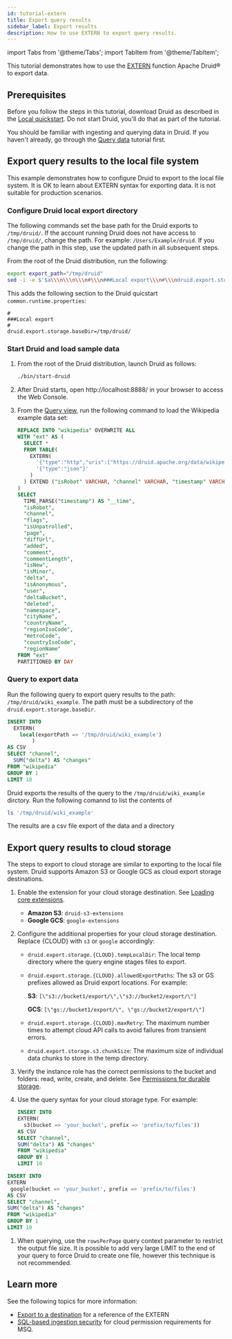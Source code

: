 ```yaml
---
id: tutorial-extern
title: Export query results
sidebar_label: Export results
description: How to use EXTERN to export query results.
---
```


<!--
  ~ Licensed to the Apache Software Foundation (ASF) under one
  ~ or more contributor license agreements.  See the NOTICE file
  ~ distributed with this work for additional information
  ~ regarding copyright ownership.  The ASF licenses this file
  ~ to you under the Apache License, Version 2.0 (the
  ~ "License"); you may not use this file except in compliance
  ~ with the License.  You may obtain a copy of the License at
  ~
  ~   http://www.apache.org/licenses/LICENSE-2.0
  ~
  ~ Unless required by applicable law or agreed to in writing,
  ~ software distributed under the License is distributed on an
  ~ "AS IS" BASIS, WITHOUT WARRANTIES OR CONDITIONS OF ANY
  ~ KIND, either express or implied.  See the License for the
  ~ specific language governing permissions and limitations
  ~ under the License.
  -->

import Tabs from '@theme/Tabs';
import TabItem from '@theme/TabItem';

This tutorial demonstrates how to use the [EXTERN](../multi-stage-query/reference.md#extern-function) function Apache Druid&circledR; to export data.

## Prerequisites

Before you follow the steps in this tutorial, download Druid as described in the [Local quickstart](index.md).
Do not start Druid, you'll do that as part of the tutorial.

You should be familiar with ingesting and querying data in Druid.
If you haven't already, go through the [Query data](../tutorials/tutorial-query.md) tutorial first.

## Export query results to the local file system

This example demonstrates how to configure Druid to export to the local file system.
It is OK to learn about EXTERN syntax for exporting data.
It is not suitable for production scenarios.

### Configure Druid local export directory 

The following commands set the base path for the Druid exports to `/tmp/druid/`.
If the account running Druid does not have access to `/tmp/druid/`, change the path.
For example: `/Users/Example/druid`.
If you change the path in this step, use the updated path in all subsequent steps.

From the root of the Druid distribution, run the following:

```bash
export export_path="/tmp/druid"
sed -i -e $'$a\\\n\\\n\\\n#\\\n###Local export\\\n#\\\ndruid.export.storage.baseDir='$export_path' conf/druid/auto/_common/common.runtime.properties
```

This adds the following section to the Druid quicstart `common.runtime.properties`:

```
#
###Local export
#
druid.export.storage.baseDir=/tmp/druid/
```

### Start Druid and load sample data

1. From the root of the Druid distribution, launch Druid as follows:

     ```bash
    ./bin/start-druid
     ```
1. After Druid starts, open http://localhost:8888/ in your browser to access the Web Console.
1. From the [Query view](http://localhost:8888/unified-console.html#workbench), run the following command to load the Wikipedia example data set:
     ```sql
     REPLACE INTO "wikipedia" OVERWRITE ALL
     WITH "ext" AS (
       SELECT *
       FROM TABLE(
         EXTERN(
           '{"type":"http","uris":["https://druid.apache.org/data/wikipedia.json.gz"]}',
           '{"type":"json"}'
         )
       ) EXTEND ("isRobot" VARCHAR, "channel" VARCHAR, "timestamp" VARCHAR, "flags" VARCHAR, "isUnpatrolled" VARCHAR, "page" VARCHAR, "diffUrl" VARCHAR, "added" BIGINT, "comment" VARCHAR, "commentLength" BIGINT, "isNew" VARCHAR, "isMinor" VARCHAR, "delta" BIGINT, "isAnonymous" VARCHAR, "user" VARCHAR, "deltaBucket" BIGINT, "deleted" BIGINT, "namespace" VARCHAR, "cityName" VARCHAR, "countryName" VARCHAR, "regionIsoCode" VARCHAR, "metroCode" BIGINT, "countryIsoCode" VARCHAR, "regionName" VARCHAR)
     )
     SELECT
       TIME_PARSE("timestamp") AS "__time",
       "isRobot",
       "channel",
       "flags",
       "isUnpatrolled",
       "page",
       "diffUrl",
       "added",
       "comment",
       "commentLength",
       "isNew",
       "isMinor",
       "delta",
       "isAnonymous",
       "user",
       "deltaBucket",
       "deleted",
       "namespace",
       "cityName",
       "countryName",
       "regionIsoCode",
       "metroCode",
       "countryIsoCode",
       "regionName"
     FROM "ext"
     PARTITIONED BY DAY
     ```

### Query to export data

Run the following query to export query results to the path:
`/tmp/druid/wiki_example`.
The path must be a subdirectory of the `druid.export.storage.baseDir`.


```sql
INSERT INTO
  EXTERN(
    local(exportPath => '/tmp/druid/wiki_example')
        )
AS CSV
SELECT "channel",
  SUM("delta") AS "changes"
FROM "wikipedia"
GROUP BY 1
LIMIT 10
```

Druid exports the results of the query to the `/tmp/druid/wiki_example` dirctory.
Run the following comannd to list the contents of 

```bash
ls '/tmp/druid/wiki_example'
```

The results are a csv file export of the data and a directory

## Export query results to cloud storage

The steps to export to cloud storage are similar to exporting to the local file system.
Druid supports Amazon S3 or Google GCS as cloud export storage destinations.

1. Enable the extension for your cloud storage destination. See [Loading core extensions](../configuration/extensions.md#loading-core-extensions).
   - **Amazon S3**: `druid-s3-extensions`
   - **Google GCS**: `google-extensions`
1. Configure the additional properties for your cloud storage destination. Replace {CLOUD} with `s3` or `google` accordingly:
   - `druid.export.storage.{CLOUD}.tempLocalDir`:  The local temp directory where the query engine stages files to export.
   - `druid.export.storage.{CLOUD}.allowedExportPaths`: The s3 or GS prefixes allowed as Druid export locations. For example:

       **S3**:  `[\"s3://bucket1/export/\",\"s3://bucket2/export/\"]`

       **GCS**: `[\"gs://bucket1/export/\", \"gs://bucket2/export/\"]`
   - `druid.export.storage.{CLOUD}.maxRetry`: The maximum number times to attempt cloud API calls to avoid failures from transient errors.
   - `druid.export.storage.s3.chunkSize`: The maximum size of individual data chunks to store in the temp directory.
1. Verify the instance role has the correct permissions to the bucket and folders: read, write, create, and delete. See [Permissions for durable storage](../multi-stage-query/security.md#permissions-for-durable-storage).
1. Use the query syntax for your cloud storage type. For example:

   <Tabs>

   <TabItem value="1" label="S3">

    ```sql
    INSERT INTO
    EXTERN(
      s3(bucket => 'your_bucket', prefix => 'prefix/to/files'))
    AS CSV
    SELECT "channel",
    SUM("delta") AS "changes"
    FROM "wikipedia"
    GROUP BY 1
    LIMIT 10
    ```

  </TabItem>

   <TabItem value="2" label="GCS">

   ```sql
   INSERT INTO
   EXTERN
    google(bucket => 'your_bucket', prefix => 'prefix/to/files')
   AS CSV
   SELECT "channel",
   SUM("delta") AS "changes"
   FROM "wikipedia"
   GROUP BY 1
   LIMIT 10
   ``` 

   </TabItem>

   </Tabs>

1. When querying, use the `rowsPerPage` query context parameter to restrict the output file size. It is possible to add very large LIMIT to the end of your query to force Druid to create one file, however this  technique is not recommended. 

## Learn more

See the following topics for more information:

* [Export to a destination](../multi-stage-query/reference.md#extern-to-export-to-a-destination) for a reference of the EXTERN
* [SQL-based ingestion security](../multi-stage-query/security.md/#permissions-for-durable-storage) for cloud permission requirements for MSQ.
